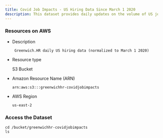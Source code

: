 ```yaml
---
title: Covid Job Impacts - US Hiring Data Since March 1 2020
description: This dataset provides daily updates on the volume of US job listings filtered by geography industry job family and role; normalized to pre-covid levels.
---
```


### Resources on AWS

* Description

       Greenwich.HR daily US hiring data (normalized to March 1 2020)

- Resource type

  S3 Bucket

- Amazon Resource Name (ARN)

  `arn:aws:s3:::greenwichhr-covidjobimpacts`

- AWS Region

  `us-east-2`


### Access the Dataset

```copy
cd /bucket/greenwichhr-covidjobimpacts
ls 
```

